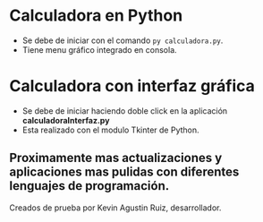 # Calculadora en Python
- Se debe de iniciar con el comando `py calculadora.py`.
- Tiene menu gráfico integrado en consola.

# Calculadora con interfaz gráfica
- Se debe de iniciar haciendo doble click en la aplicación **calculadoraInterfaz.py**
- Esta realizado con el modulo Tkinter de Python.

## Proximamente mas actualizaciones y aplicaciones mas pulidas con diferentes lenguajes de programación.

Creados de prueba por Kevin Agustin Ruiz, desarrollador.